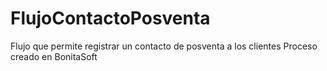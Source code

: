 # FlujoContactoPosventa
Flujo que permite registrar un contacto de posventa a los clientes 
Proceso creado en BonitaSoft
